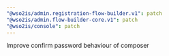```yaml
---
"@wso2is/admin.registration-flow-builder.v1": patch
"@wso2is/admin.flow-builder-core.v1": patch
"@wso2is/console": patch
---
```


Improve confirm password behaviour of composer
